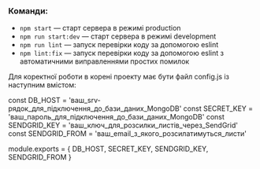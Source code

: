 ### Команди:

- `npm start` &mdash; старт сервера в режимі production
- `npm run start:dev` &mdash; старт сервера в режимі development
- `npm run lint` &mdash; запуск перевірки коду за допомогою eslint
- `npm lint:fix` &mdash; запуск перевірки коду за допомогою eslint з автоматичними виправленнями простих помилок

Для коректної роботи в корені проекту має бути файл config.js із наступним вмістом:

const DB_HOST = 'ваш_srv-рядок_для_підключення_до_бази_даних_MongoDB'
const SECRET_KEY = 'ваш_пароль_для_підключення_до_бази_даних_MongoDB'
const SENDGRID_KEY = 'ваш_ключ_для_розсилки_листів_через_SendGrid'
const SENDGRID_FROM = 'ваш_email_з_якого_розсилатимуться_листи'

module.exports = {
  DB_HOST,
  SECRET_KEY,
  SENDGRID_KEY,
  SENDGRID_FROM
}

